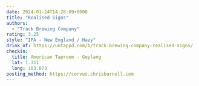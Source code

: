 ```yaml
---
date: 2024-01-24T14:28:09+0000
title: "Realised Signs"
authors:
  - "Track Brewing Company"
rating: 3.25
style: "IPA - New England / Hazy"
drink_of: https://untappd.com/b/track-brewing-company-realised-signs/
checkin:
  title: American Taproom - Geylang
  lat: 1.311
  long: 103.873
posting_method: https://corvus.chrisburnell.com
---
```

